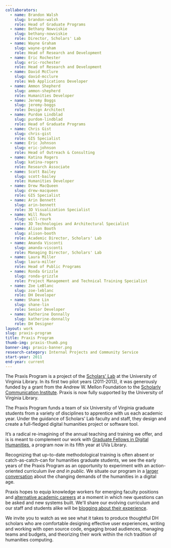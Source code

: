 ```yaml
---
collaborators:
  - name: Brandon Walsh
    slug: brandon-walsh
    role: Head of Graduate Programs
  - name: Bethany Nowviskie
    slug: bethany-nowviskie
    role: Director, Scholars' Lab
  - name: Wayne Graham
    slug: wayne-graham
    role: Head of Research and Development
  - name: Eric Rochester
    slug: eric-rochester
    role: Head of Research and Development
  - name: David McClure
    slug: david-mcclure
    role: Web Applications Developer
  - name: Ammon Shepherd
    slug: ammon-shepherd
    role: Humanities Developer
  - name: Jeremy Boggs
    slug: jeremy-boggs
    role: Design Architect
  - name: Purdom Lindblad
    slug: purdom-lindblad
    role: Head of Graduate Programs
  - name: Chris Gist
    slug: chris-gist
    role: GIS Specialist
  - name: Eric Johnson
    slug: eric-johnson
    role: Head of Outreach & Consulting
  - name: Katina Rogers
    slug: katina-rogers
    role: Research Associate
  - name: Scott Bailey
    slug: scott-bailey
    role: Humanities Developer
  - name: Drew MacQueen
    slug: drew-macqueen
    role: GIS Specialist
  - name: Arin Bennett
    slug: arin-bennett
    role: 3D Visualization Specialist
  - name: Will Rourk
    slug: will-rourk
    role: 3D Technologies and Architectural Specialist
  - name: Alison Booth
    slug: alison-booth
    role: Academic Director, Scholars' Lab
  - name: Amanda Visconti
    slug: amanda-visconti
    role: Managing Director, Scholars' Lab
  - name: Laura Miller
    slug: laura-miller
    role: Head of Public Programs
  - name: Ronda Grizzle
    slug: ronda-grizzle
    role: Project Management and Technical Training Specialist 
  - name: Zoe LeBlanc
    slug: zoe-leblanc
    role: DH Developer
  - name: Shane Lin
    slug: shane-lin
    role: Senior Developer
  - name: Katherine Donnally
    slug: katherine-donnally
    role: DH Designer 
layout: work
slug: praxis-program
title: Praxis Program
thumb-img: praxis-thumb.png
banner-img: praxis-banner.png
research-category: Internal Projects and Community Service
start-year: 2011
end-year: current
---
```


The Praxis Program is a project of the [Scholars' Lab](http://lib.virginia.edu/scholarslab) at the University of Virginia Library. In its first two pilot years (2011-2013), it was generously funded by a grant from the Andrew W. Mellon Foundation to the [Scholarly Communication Institute](http://uvasci.org). Praxis is now fully supported by the University of Virginia Library. 

The Praxis Program funds a team of six University of Virginia graduate students from a variety of disciplines to apprentice with us each academic year. Under the guidance of Scholars’ Lab faculty and staff, they design and create a full-fledged digital humanities project or software tool.

It’s a radical re-imagining of the annual teaching and training we offer, and is is meant to complement our work with [Graduate Fellows in Digital Humanities](http://www2.lib.virginia.edu/scholarslab/about/fellowship.html), a program now in its fifth year at UVa Library. 

Recognizing that up-to-date methodological training is often absent or catch-as-catch-can for humanities graduate students, we see the early years of the Praxis Program as an opportunity to experiment with an action-oriented curriculum _live and in public._ We situate our program in a [larger conversation](http://uvasci.org/activities-2012-2013/) about the changing demands of the humanities in a digital age.

Praxis hopes to equip knowledge workers for emerging faculty positions and [alternative academic careers](http://mediacommons.futureofthebook.org/alt-ac) at a moment in which new questions can be asked and new systems built. We'll share our evolving curriculum and our staff and students alike will be [blogging about their experience](http://www.scholarslab.org/category/praxisprogram/).

We invite you to watch as we see what it takes to produce thoughtful DH scholars who are comfortable designing effective user experiences, writing and working with open source code, engaging broad audiences, managing teams and budgets, and theorizing their work within the rich tradition of humanities computing.
